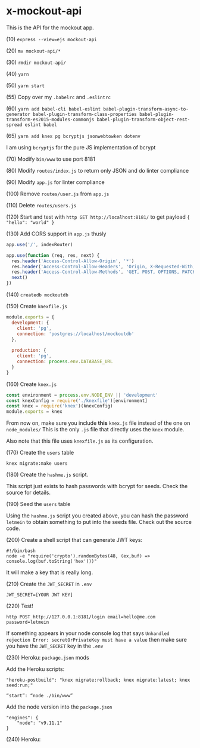 # x-mockout-api
This is the API for the mockout app.

(10) `express --view=ejs mockout-api`

(20) `mv mockout-api/*`

(30) `rmdir mockout-api/`

(40) `yarn`

(50) `yarn start`

(55) Copy over my `.babelrc` and `.eslintrc`

(60) `yarn add babel-cli babel-eslint babel-plugin-transform-async-to-generator babel-plugin-transform-class-properties babel-plugin-transform-es2015-modules-commonjs babel-plugin-transform-object-rest-spread eslint babel`

(65) `yarn add knex pg bcryptjs jsonwebtowken dotenv`

I am using `bcryptjs` for the pure JS implementation of bcrypt

(70) Modify `bin/www` to use port 8181

(80) Modify `routes/index.js` to return only JSON and do linter compliance

(90) Modify `app.js` for linter compliance

(100) Remove `routes/user.js` from `app.js`

(110) Delete `routes/users.js`

(120) Start and test with `http GET http://localhost:8181/` to get payload `{ "hello": "world" }`

(130) Add CORS support in `app.js` thusly

```javascript
app.use('/', indexRouter)

app.use(function (req, res, next) {
  res.header('Access-Control-Allow-Origin', '*')
  res.header('Access-Control-Allow-Headers', 'Origin, X-Requested-With, Content-Type, Accept')
  res.header('Access-Control-Allow-Methods', 'GET, POST, OPTIONS, PATCH, DELETE')
  next()
})
```

(140) `createdb mockoutdb`

(150) Create `knexfile.js`

```javascript
module.exports = {
  development: {
    client: 'pg',
    connection: 'postgres://localhost/mockoutdb'
  },
  
  production: {
    client: 'pg',
    connection: process.env.DATABASE_URL
  }
}
```

(160) Create `knex.js`

```javascript
const environment = process.env.NODE_ENV || 'development'
const knexConfig = require('./knexfile')[environment]
const knex = require('knex')(knexConfig)
module.exports = knex
```

From now on, make sure you include **this** `knex.js` file instead of the one on `node_modules/` This is the only `.js` file that directly uses the `knex` module.

Also note that this file uses `knexfile.js` as its configuration.

(170) Create the `users` table

```
knex migrate:make users
```

(180) Create the `hashme.js` script.

This script just exists to hash passwords with bcrypt for seeds. Check the source for details.

(190) Seed the `users` table

Using the `hashme.js` script you created above, you can hash the password `letmein` to obtain something to put into the seeds file. Check out the source code.

(200) Create a shell script that can generate JWT keys:

```
#!/bin/bash
node -e "require('crypto').randomBytes(48, (ex,buf) => console.log(buf.toString('hex')))"
```

It will make a key that is really long.

(210) Create the `JWT_SECRET` in `.env`

```
JWT_SECRET=[YOUR JWT KEY]
```

(220) Test!

``` 
http POST http://127.0.0.1:8181/login email=hello@me.com password=letmein
```

If something appears in your node console log that says `Unhandled rejection Error: secretOrPrivateKey must have a value` then make sure you have the `JWT_SECRET` key in the `.env`

(230) Heroku: `package.json` mods

Add the Heroku scripts:

```
"heroku-postbuild": "knex migrate:rollback; knex migrate:latest; knex seed:run;"
```

```
“start”: “node ./bin/www”
```

Add the node version into the `package.json`

```
"engines": {
    "node": "v9.11.1"
}
```

(240) Heroku: 
